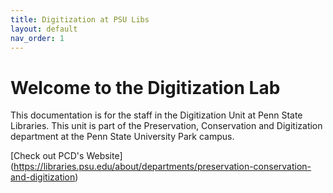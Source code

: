 ```yaml
---
title: Digitization at PSU Libs
layout: default
nav_order: 1
---
```


# Welcome to the Digitization Lab
This documentation is for the staff in the Digitization Unit at Penn State Libraries. 
This unit is part of the Preservation, Conservation and Digitization department at the Penn State University Park campus.

[Check out PCD's Website] (https://libraries.psu.edu/about/departments/preservation-conservation-and-digitization)

